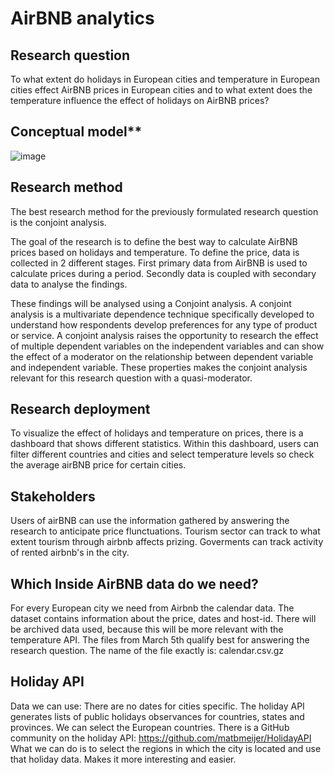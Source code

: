 # AirBNB analytics



## Research question

To what extent do holidays in European cities and temperature in European cities effect AirBNB prices in European cities and to what extent does the temperature influence the effect of holidays on AirBNB prices? 


## Conceptual model**

![image](https://user-images.githubusercontent.com/98961407/154074601-52ba977f-347f-4768-951f-4f902654b9b6.png)

## Research method 
The best research method for the previously formulated research question is the conjoint analysis.  

The goal of the research is to define the best way to calculate AirBNB prices based on holidays and temperature. To define the price, data is collected in 2 different stages. First primary data from AirBNB is used to calculate prices during a period. Secondly data is coupled with secondary data to analyse the findings. 

These findings will be analysed using a Conjoint analysis. A conjoint analysis is a multivariate dependence technique specifically developed to understand how respondents develop preferences for any type of product or service. A conjoint analysis raises the opportunity to research the effect of multiple dependent variables on the independent variables and can show the effect of a moderator on the relationship between dependent variable and independent variable. These properties makes the conjoint analysis relevant for this research question with a quasi-moderator. 

## Research deployment
To visualize the effect of holidays and temperature on prices, there is a dashboard that shows different statistics. Within this dashboard, users can filter different countries and cities and select temperature levels so check the average airBNB price for certain cities.  

## Stakeholders
Users of airBNB can use the information gathered by answering the research to anticipate price flunctuations.
Tourism sector can track to what extent tourism through airbnb affects prizing. 
Goverments can track activity of rented airbnb's in the city.

## Which Inside AirBNB data do we need?
For every European city we need from Airbnb the calendar data. The dataset contains information about the price, dates and host-id. There will be archived data used, because this will be more relevant with the temperature API. The files from March 5th qualify best for answering the research question. The name of the file exactly is: calendar.csv.gz 

## Holiday API
Data we can use: There are no dates for cities specific. The holiday API generates lists of public holidays observances for countries, states and provinces. We can select the European countries.
There is a GitHub community on the holiday API: https://github.com/matbmeijer/HolidayAPI 
What we can do is to select the regions in which the city is located and use that holiday data. Makes it more interesting and easier. 


